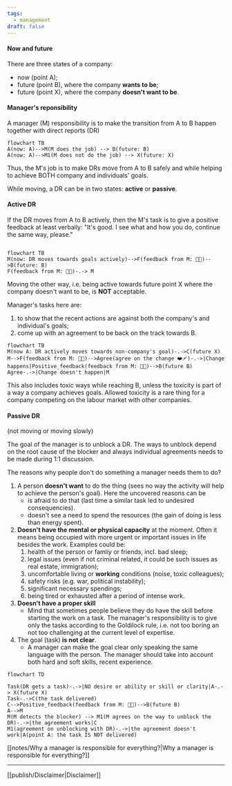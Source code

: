 ```yaml
---
tags:
  - management
draft: false
---
```


#### Now and future

There are three states of a company:
- now (point A);
- future (point B), where the company **wants to be**;
- future (point X), where the company **doesn't want to be**.

#### Manager's reponsibility
A manager (M) responsibility is to make the transition from A to B happen together with direct reports (DR)
```mermaid
flowchart TB
A(now: A)-->M(M does the job) --> B(future: B)
A(now: A)-->M1(M does not do the job) --> X(future: X)
```

Thus, the M's job is to make DRs move from A to B safely and while helping to achieve BOTH company and individuals' goals. 

While moving, a DR can be in two states: **active** or **passive**.

#### **Active DR**
If the DR moves from A to B actively, then the M's task is to give a positive feedback at least verbally: "It's good. I see what and how you do, continue the same way, please."
```mermaid

flowchart TB
M(now: DR moves towards goals actively)-->F(feedback from M: 👍🏻)-->B(future: B)
F(feedback from M: 👍🏻)-.-> M
```

Moving the other way, i.e. being active towards future point X where the company doesn't want to be, is **NOT** acceptable. 

Manager's tasks here are:
1. to show that the recent actions are against both the company's and individual's goals;
2. come up with an agreement to be back on the track towards B.

```mermaid
flowchart TB
M(now A: DR actively moves towards non-company's goal)-.->C(future X) 
M-->F(feedback from M: 👎🏻)-->Agree(agree on the change ❤️‍🩹)-.->|Change happens|Positive_feedback(feedback from M: 👍🏻)-->B(future B)
Agree-.->|Change doesn't happen|M
```
This also includes toxic ways while reaching B, unless the toxicity is part of a way a company achieves goals. Allowed toxicity is a rare thing for a company competing on the labour market with other companies.
#### **Passive DR** 
(not moving or moving slowly)

The goal of the manager is to unblock a DR. The ways to unblock depend on the root cause of the blocker and always individual agreements needs to be made during 1:1 discussion.

The reasons why people don't do something a manager needs them to do?

1. A person **doesn't want** to do the thing (sees no way the activity will help to achieve the person's goal). Here the uncovered reasons can be
	- is afraid to do that (last time a similar task led to undesired consequencies).
	- doesn't see a need to spend the resources (the gain of doing is less than energy spent).
2. **Doesn't have the mental or physical capacity** at the moment. Often it means being occupied with more urgent or important issues in life besides the work. Examples could be:
	1. health of the person or famliy or friends, incl. bad sleep;
	2. legal issues (even if not criminal related, it could be such issues as real estate, immigration);
	3. uncomfortable living or **working** conditions (noise, toxic colleagues);
	4. safety risks (e.g. war, political instability);
	5. significant necessary spendings;
	6. being tired or exhausted after a period of intense work.
3. **Doesn't have a proper skill**
	- Mind that sometimes people believe they do have the skill before starting the work on a task. The manager's responsibility is to give only the tasks according to the Goldilock rule, i.e. not too boring an not too challenging at the current level of expertise.
4. The goal (task) **is not clear**.
	- A manager can make the goal clear only speaking the same language with the person. The manager should take into account both hard and soft skills, recent experience.

```mermaid
flowchart TD

Task(DR gets a task)-.->|NO desire or ability or skill or clarity|A-.-> X(future X)
Task-.->C(the task delivered)
C-->Positive_feedback(feedback from M: 👍🏻)-->B(future B)
A-->M
M(M detects the blocker) --> M1(M agrees on the way to unblock the DR)-.->|the agreement works|C
M1(agreement on unblocking with DR)-.->|the agreement doesn't work|A(point A: the task IS NOT delivered)
```

[[notes/Why a manager is responsible for everything?|Why a manager is responsible for everything?]]

---
[[publish/Disclaimer|Disclaimer]]
